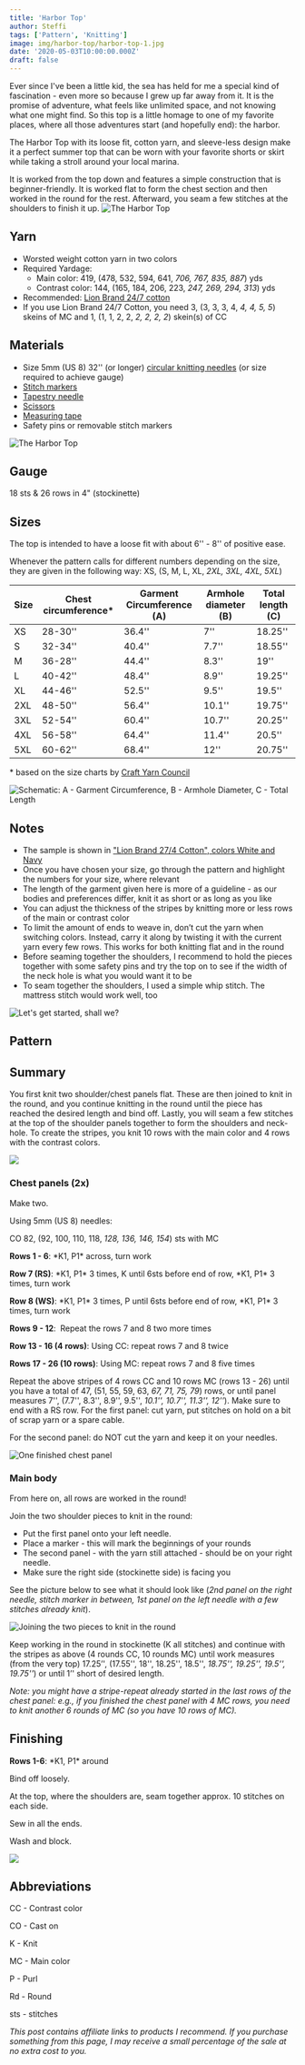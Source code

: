 ```yaml
---
title: 'Harbor Top'
author: Steffi
tags: ['Pattern', 'Knitting']
image: img/harbor-top/harbor-top-1.jpg
date: '2020-05-03T10:00:00.000Z'
draft: false
---
```


Ever since I've been a little kid, the sea has held for me a special kind of fascination - even more so because I grew up far away from it. It is the promise of adventure, what feels like unlimited space, and not knowing what one might find. So this top is a little homage to one of my favorite places, where all those adventures start (and hopefully end): the harbor.

The Harbor Top with its loose fit, cotton yarn, and sleeve-less design make it a perfect summer top that can be worn with your favorite shorts or skirt while taking a stroll around your local marina.

It is worked from the top down and features a simple construction that is beginner-friendly. It is worked flat to form the chest section and then worked in the round for the rest. Afterward, you seam a few stitches at the shoulders to finish it up.
![The Harbor Top](img/harbor-top/harbor-top-3.jpg)

## Yarn

- Worsted weight cotton yarn in two colors
- Required Yardage:
  - Main color: 419, (478, 532, 594, 641, _706, 767, 835, 887_) yds
  - Contrast color: 144, (165, 184, 206, 223, _247, 269, 294, 313_) yds
- Recommended: [Lion Brand 24/7 cotton](http://shrsl.com/29d4d)
- If you use Lion Brand 24/7 Cotton, you need 3, (3, 3, 3, 4, _4, 4, 5, 5_) skeins of MC and 1, (1, 1, 2, 2, _2, 2, 2, 2_) skein(s) of CC

## Materials

- Size 5mm (US 8) 32'' (or longer) [circular knitting needles](https://www.lovecrafts.com/en-us/p/knitter-s-pride-ginger-fixed-circular-needles-80cm-32in-1-pair) (or size required to achieve gauge)
- [Stitch markers](https://www.lovecrafts.com/en-us/p/knit-pro-locking-stitch-markers?utm_medium=affiliate&a_aid=47afbd68)
- [Tapestry needle](https://www.lovecrafts.com/en-us/p/susan-bates-steel-yarn-needles-275?utm_medium=affiliate&a_aid=47afbd68)
- [Scissors](https://www.lovecrafts.com/en-us/p/hemline-stork-scissors?utm_medium=affiliate&a_aid=47afbd68)
- [Measuring tape](https://www.lovecrafts.com/en-us/p/hemline-spring-loaded-tape-measure?utm_medium=affiliate&a_aid=47afbd68)
- Safety pins or removable stitch markers

![The Harbor Top](img/harbor-top/harbor-top-15.jpg)

## Gauge

18 sts & 26 rows in 4" (stockinette)

## Sizes

The top is intended to have a loose fit with about 6'' - 8'' of positive ease.

Whenever the pattern calls for different numbers depending on the size, they are given in the following way:
XS, (S, M, L, XL, _2XL, 3XL, 4XL, 5XL_)

| Size | Chest circumference\* | Garment Circumference (A) | Armhole diameter (B) | Total length (C) |
| ---- | --------------------- | ------------------------- | -------------------- | ---------------- |
| XS   | 28-30''               | 36.4''                    | 7''                  | 18.25''          |
| S    | 32-34''               | 40.4''                    | 7.7''                | 18.55''          |
| M    | 36-28''               | 44.4''                    | 8.3''                | 19''             |
| L    | 40-42''               | 48.4''                    | 8.9''                | 19.25''          |
| XL   | 44-46''               | 52.5''                    | 9.5''                | 19.5''           |
| 2XL  | 48-50''               | 56.4''                    | 10.1''               | 19.75''          |
| 3XL  | 52-54''               | 60.4''                    | 10.7''               | 20.25''          |
| 4XL  | 56-58''               | 64.4''                    | 11.4''               | 20.5''           |
| 5XL  | 60-62''               | 68.4''                    | 12''                 | 20.75''          |

\* based on the size charts by [Craft Yarn Council](https://www.craftyarncouncil.com/standards/woman-size)

![Schematic: A - Garment Circumference, B - Armhole Diameter, C - Total Length](img/harbor-top/size_diagram.png)

## Notes

- The sample is shown in ["Lion Brand 27/4 Cotton", colors White and Navy](http://shrsl.com/29d4d)
- Once you have chosen your size, go through the pattern and highlight the numbers for your size, where relevant
- The length of the garment given here is more of a guideline - as our bodies and preferences differ, knit it as short or as long as you like
- You can adjust the thickness of the stripes by knitting more or less rows of the main or contrast color
- To limit the amount of ends to weave in, don’t cut the yarn when switching colors. Instead, carry it along by twisting it with the current yarn every few rows. This works for both knitting flat and in the round
- Before seaming together the shoulders, I recommend to hold the pieces together with some safety pins and try the top on to see if the width of the neck hole is what you would want it to be
- To seam together the shoulders, I used a simple whip stitch. The mattress stitch would work well, too

![Let's get started, shall we?](img/harbor-top/close-up-in-progress.jpg)

## Pattern

## Summary

You first knit two shoulder/chest panels flat. These are then joined to knit in the round, and you
continue knitting in the round until the piece has reached the desired length and bind off.
Lastly, you will seam a few stitches at the top of the shoulder panels together to form the shoulders and neck-hole.
To create the stripes, you knit 10 rows with the main color and 4 rows with the contrast colors.

![](img/harbor-top/diagram.png)

### Chest panels (2x)

Make two.

Using 5mm (US 8) needles:

CO 82, (92, 100, 110, 118, *128, 136, 146, 154*) sts with MC

**Rows 1 - 6**: \*K1, P1\* across, turn work

**Row 7 (RS)**: \*K1, P1\* 3 times, K until 6sts before end of row, \*K1, P1\* 3 times, turn work

**Row 8 (WS)**: \*K1, P1\* 3 times, P until 6sts before end of row, \*K1, P1\* 3 times, turn work

**Rows 9 - 12**:  Repeat the rows 7 and 8 two more times

**Row 13 - 16 (4 rows)**: Using CC: repeat rows 7 and 8 twice

**Rows 17 - 26 (10 rows)**: Using MC: repeat rows 7 and 8 five times

Repeat the above stripes of 4 rows CC and 10 rows MC (rows 13 - 26) until you have a total of 47, (51, 55, 59, 63, *67, 71, 75, 79*) rows, or until panel measures 7'', (7.7'', 8.3'', 8.9'', 9.5'', *10.1'', 10.7'', 11.3'', 12’’*). Make sure to end with a RS row.
For the first panel: cut yarn, put stitches on hold on a bit of scrap yarn or a spare cable.

For the second panel: do NOT cut the yarn and keep it on your needles.

![One finished chest panel](img/harbor-top/in-progress-top.jpg)

### Main body

From here on, all rows are worked in the round!

Join the two shoulder pieces to knit in the round:

- Put the first panel onto your left needle.
- Place a marker - this will mark the beginnings of your rounds
- The second panel - with the yarn still attached - should be on your right needle.
- Make sure the right side (stockinette side) is facing you

See the picture below to see what it should look like (_2nd panel on the right needle, stitch marker in between, 1st panel on the left needle with a few stitches already knit_).

![Joining the two pieces to knit in the round](img/harbor-top/joining-in-the-round.jpg)

Keep working in the round in stockinette (K all stitches) and continue with the stripes as above (4 rounds CC, 10 rounds MC) until work measures (from the very top) 17.25’', (17.55'', 18'', 18.25'', 18.5'', _18.75'', 19.25'', 19.5'', 19.75''_) or until 1’' short of desired length.

_Note: you might have a stripe-repeat already started in the last rows of the chest panel: e.g., if you finished the chest panel with 4 MC rows, you need to knit another 6 rounds of MC (so you have 10 rows of MC)._

## Finishing

**Rows 1-6**: \*K1, P1\* around

Bind off loosely.

At the top, where the shoulders are, seam together approx. 10 stitches on each side.

Sew in all the ends.

Wash and block.

![](img/harbor-top/harbor-top-21.jpg)

## Abbreviations

CC - Contrast color

CO - Cast on

K - Knit

MC - Main color

P - Purl

Rd - Round

sts - stitches

_This post contains affiliate links to products I recommend. If you purchase something from this page, I may receive a small percentage of the sale at no extra cost to you._

